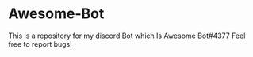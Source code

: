 # Awesome-Bot
This is a repository for my discord Bot which Is Awesome Bot#4377
 Feel free to report bugs!
